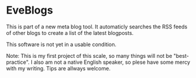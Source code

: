 # EveBlogs
This is part of a new meta blog tool.
It automaticly searches the RSS feeds of other blogs to create a list of the latest blogposts.

This software is not yet in a usable condition.

Note: This is my first project of this scale, so many things will not be "best-practice". I also am not a native English speaker, so plese have some mercy with my writing.
Tips are allways welcome.
